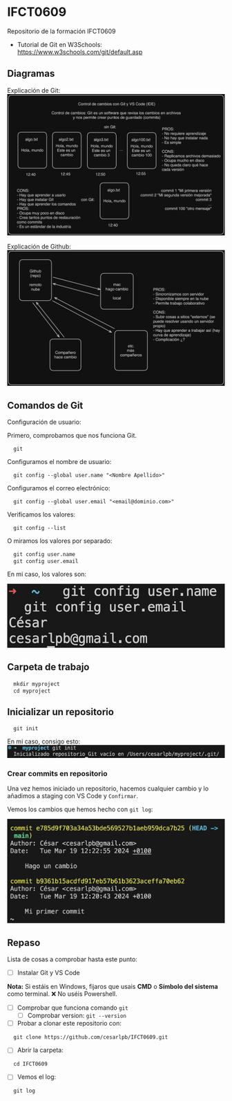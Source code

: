 # IFCT0609
Repositorio de la formación IFCT0609

- Tutorial de Git en W3Schools: https://www.w3schools.com/git/default.asp

## Diagramas

Explicación de Git:
![Diagrama 01](./Diagrama01.png "Git")

Explicación de Github:
![Diagrama 02](./Diagrama02.png "Github")

## Comandos de Git

Configuración de usuario:

Primero, comprobamos que nos funciona Git.
```
  git
```

Configuramos el nombre de usuario:
```
  git config --global user.name "<Nombre Apellido>"
```

Configuramos el correo electrónico:
```
  git config --global user.email "<email@dominio.com>"
```

Verificamos los valores:
```
  git config --list
```

O miramos los valores por separado:
```
  git config user.name
  git config user.email
```
En mi caso, los valores son:

![alt text](image.png)

## Carpeta de trabajo

```
  mkdir myproject
  cd myproject
```

## Inicializar un repositorio

```
  git init
```

En mi caso, consigo esto:
![alt text](image-1.png)

### Crear commits en repositorio

Una vez hemos iniciado un repositorio, hacemos cualquier cambio y lo añadimos a staging con VS Code y `Confirmar`.

Vemos los cambios que hemos hecho con `git log`:

![alt text](image-2.png)

## Repaso

Lista de cosas a comprobar hasta este punto:

- [ ] Instalar Git y VS Code

**Nota:** Si estáis en Windows, fijaros que usais **CMD** o **Símbolo del sistema** como terminal. ❌ No uséis Powershell.

- [ ] Comprobar que funciona comando `git`
  - [ ] Comprobar version: `git --version` 

- [ ] Probar a clonar este repositorio con:
```
  git clone https://github.com/cesarlpb/IFCT0609.git
```
- [ ] Abrir la carpeta:
```
  cd IFCT0609
```
- [ ] Vemos el log:
```
  git log
```